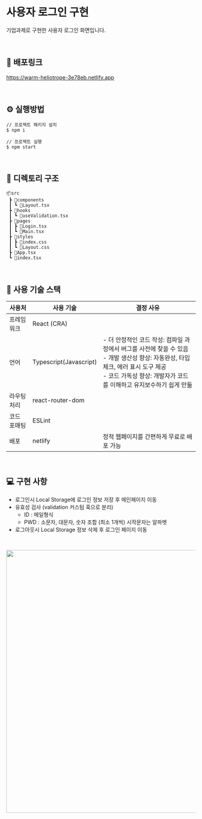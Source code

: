 # 사용자 로그인 구현
기업과제로 구현한 사용자 로그인 화면입니다.

<br>

## 🔗 배포링크
https://warm-heliotrope-3e78eb.netlify.app

<br>

## ⚙ 실행방법
```
// 프로젝트 패키지 설치
$ npm i

// 프로젝트 실행
$ npm start
```

<br>

## 📂 디렉토리 구조 
```
📦src
 ┣ 📂components
 ┃ ┗ 📜Layout.tsx
 ┣ 📂hooks
 ┃ ┗ 📜useValidation.tsx
 ┣ 📂pages
 ┃ ┣ 📜Login.tsx
 ┃ ┗ 📜Main.tsx
 ┣ 📂styles
 ┃ ┣ 📜index.css
 ┃ ┗ 📜Layout.css
 ┣ 📜App.tsx
 ┗ 📜index.tsx
 ```

 <br>

## 🔨 사용 기술 스택
| 사용처 | 사용 기술 | 결정 사유 |
| --- | --- | --- |
| 프레임워크 | React (CRA) |  |
| 언어 | Typescript(Javascript) | - 더 안정적인 코드 작성: 컴파일 과정에서 버그를 사전에 찾을 수 있음 <br /> - 개발 생산성 향상: 자동완성, 타입체크, 에러 표시 도구 제공 <br /> - 코드 가독성 향상: 개발자가 코드를 이해하고 유지보수하기 쉽게 만듦 |
| 라우팅 처리 | react-router-dom |  |
| 코드 포매팅 | ESLint |  |
| 배포 | netlify | 정적 웹페이지를 간편하게 무료로 배포 가능 |

<br>


## 💻 구현 사항
- 로그인시 Local Storage에 로그인 정보 저장 후 메인페이지 이동
- 유효성 검사 (validation 커스텀 훅으로 분리)
  - ID : 메일형식
  - PWD : 소문자, 대문자, 숫자 조합 (최소 1개씩) 시작문자는 알파벳
- 로그아웃시 Local Storage 정보 삭제 후 로그인 페이지 이동

<br>

<p align="center"> <img width="700" src="https://github.com/onezeun/pre-assignment-login/assets/78632052/6fbad17f-ee11-40c5-bcec-9453016486cb"></p>


